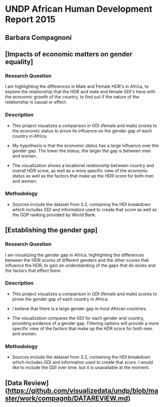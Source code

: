 # UNDP African Human Development Report 2015
## Barbara Compagnoni

## [Impacts of economic matters on gender equality]

### Research Question

I am highlighting the differences in Male and Female HDR's in Africa, to explore the relationship that the HDR and male and female GDI's have with the economic growth of the country, to find out if the nature of the relationship is causal or effect.

### Description

- This project visualizes a comparison in GDI (female and male) scores to the economic status to prove its influence on the gender gap of each country in Africa.

- My hypothesis is that the economic status has a large influence over the gender gap. The lower the status, the larger the gap is between men and women.

- The visualization shows a locational relationship between country and overall HDR score, as well as a more specific view of the economic status as well as the factors that make up the HDR score for both men and women.

### Methodology

- Sources include the dataset from 3.2, containing the HDI breakdown which includes GDI and information used to create that score as well as the GDP ranking provided by World Bank.


## [Establishing the gender gap]

### Research Question

I am visualizing the gender gap in Africa, highlighting the differences between the HDR scores of different genders and the other scores that influence the HDR, to gain an understanding of the gaps that do exists and the factors that effect them.

### Description

- This project visualizes a comparison in GDI (female and male) scores to prove the gender gap of each country in Africa.

- I believe that there is a large gender gap in most African countries.

- The visualization compares the GDI for each gender and country, providing evidence of a gender gap. Filtering options will provide a more specific view of the factors that make up the HDR score for both men and women.

### Methodology

- Sources include the dataset from 3.2, containing the HDI breakdown which includes GDI and information used to create that score. I would like to include the GDI over time, but it is unavailable at the moment.

## [Data Review] (https://github.com/visualizedata/undp/blob/master/work/compagnb/DATAREVIEW.md)
